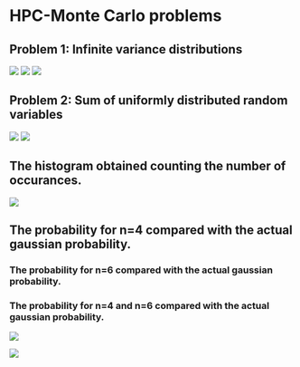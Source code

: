 # HPC-Monte Carlo problems

## Problem 1: Infinite variance distributions

![](https://github.com/rjtkp/MonteCarlo/blob/master/D1/1.jpg)
![](https://github.com/rjtkp/MonteCarlo/blob/master/D1/2.jpg)
![](https://github.com/rjtkp/MonteCarlo/blob/master/D1/3.jpg)

## Problem 2: Sum of uniformly distributed random variables

![](https://github.com/rjtkp/MonteCarlo/blob/master/D1/4.jpg)
![](https://github.com/rjtkp/MonteCarlo/blob/master/D1/5.jpg)




## The histogram obtained counting the number of occurances.
![](https://github.com/rjtkp/MonteCarlo/blob/master/D1/histogram.png)

## The probability for n=4 compared with the actual gaussian probability.
[](https://github.com/rjtkp/MonteCarlo/blob/master/D1/prob_4.png)



### The probability for n=6 compared with the actual gaussian probability.
[](https://github.com/rjtkp/MonteCarlo/blob/master/D1/prob_6.png)



### The probability for n=4 and n=6 compared with the actual gaussian probability.
[](https://github.com/rjtkp/MonteCarlo/blob/master/D1/4_6_probability.png)





![](https://github.com/rjtkp/MonteCarlo/blob/master/D1/probability.png)

![](https://github.com/rjtkp/MonteCarlo/blob/master/D1/error_percentage.png)
